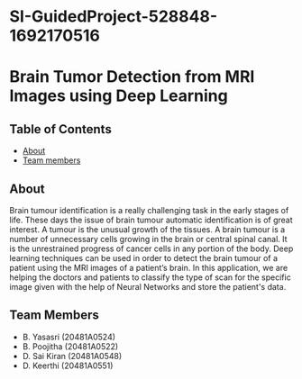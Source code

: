 # SI-GuidedProject-528848-1692170516
# Brain Tumor Detection from MRI Images using Deep Learning



## Table of Contents
- [About](#about)
- [Team members](#team)

## About
Brain tumour identification is a really challenging task in the early stages of life. These days the issue of brain tumour automatic identification is of great interest. A tumour is the unusual growth of the tissues. A brain tumour is a number of unnecessary cells growing in the brain or central spinal canal.  It is the unrestrained progress of cancer cells in any portion of the body. 
Deep learning techniques can be used in order to detect the brain tumour of a patient using the MRI images of a patient’s brain. In this application, we are helping the doctors and patients to classify the type of scan for the specific image given with the help of Neural Networks and store the patient's data.

## Team Members
- B. Yasasri (20481A0524)
- B. Poojitha (20481A0522)
- D. Sai Kiran (20481A0548)
- D. Keerthi (20481A0551)
